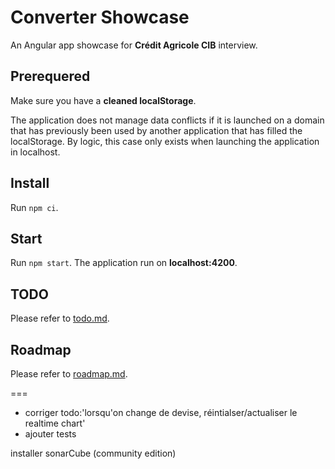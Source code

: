 # Converter Showcase
An Angular app showcase for **Crédit Agricole CIB** interview.

## Prerequered
Make sure you have a **cleaned localStorage**.

The application does not manage data conflicts if it is launched on a domain that has previously been used by another application that has filled the localStorage. By logic, this case only exists when launching the application in localhost.

## Install
Run `npm ci`.

## Start
Run `npm start`.
The application run on **localhost:4200**.

## TODO
Please refer to [todo.md](./todo.md).

## Roadmap
Please refer to [roadmap.md](./roadmap.md).

===
- corriger todo:'lorsqu'on change de devise, réintialser/actualiser le realtime chart'
- ajouter tests

installer sonarCube (community edition)
